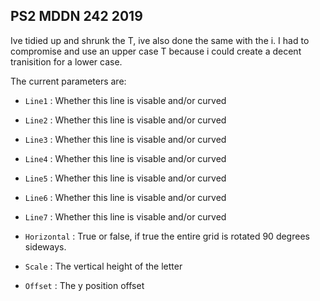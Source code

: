 ## PS2 MDDN 242 2019

Ive tidied up and shrunk the T, ive also done the same with the i. I had to compromise and use an upper case T because i could create a decent tranisition for a lower case.

The current parameters are:

* `Line1` :  Whether this line is visable and/or curved

* `Line2` : Whether this line is visable and/or curved

* `Line3` : Whether this line is visable and/or curved

* `Line4` : Whether this line is visable and/or curved

* `Line5` : Whether this line is visable and/or curved

* `Line6` : Whether this line is visable and/or curved

* `Line7` : Whether this line is visable and/or curved

* `Horizontal` : True or false, if true the entire grid is rotated 90 degrees sideways.

* `Scale` : The vertical height of the letter

* `Offset` : The y position offset

